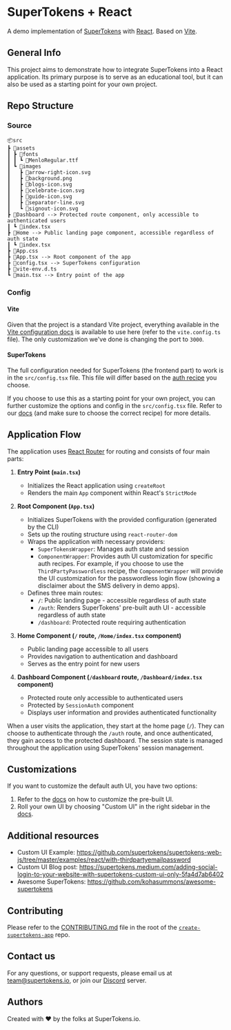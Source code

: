 # SuperTokens + React

A demo implementation of [SuperTokens](https://supertokens.com/) with [React](https://react.dev/). Based on [Vite](https://vite.dev/).

## General Info

This project aims to demonstrate how to integrate SuperTokens into a React application. Its primary purpose is to serve as an educational tool, but it can also be used as a starting point for your own project.

## Repo Structure

### Source

```
📦src
┣ 📂assets
┃ ┣ 📂fonts
┃ ┃ ┗ 📜MenloRegular.ttf
┃ ┗ 📂images
┃   ┣ 📜arrow-right-icon.svg
┃   ┣ 📜background.png
┃   ┣ 📜blogs-icon.svg
┃   ┣ 📜celebrate-icon.svg
┃   ┣ 📜guide-icon.svg
┃   ┣ 📜separator-line.svg
┃   ┗ 📜signout-icon.svg
┣ 📂Dashboard --> Protected route component, only accessible to authenticated users
┃ ┗ 📜index.tsx
┣ 📂Home --> Public landing page component, accessible regardless of auth state
┃ ┗ 📜index.tsx
┣ 📜App.css
┣ 📜App.tsx --> Root component of the app
┣ 📜config.tsx --> SuperTokens configuration
┣ 📜vite-env.d.ts
┗ 📜main.tsx --> Entry point of the app
```

### Config

#### Vite

Given that the project is a standard Vite project, everything available in the [Vite configuration docs](https://vite.dev/config/) is available to use here (refer to the `vite.config.ts` file). The only customization we've done is changing the port to `3000`.

#### SuperTokens

The full configuration needed for SuperTokens (the frontend part) to work is in the `src/config.tsx` file. This file will differ based on the [auth recipe](https://supertokens.com/docs/guides) you choose.

If you choose to use this as a starting point for your own project, you can further customize the options and config in the `src/config.tsx` file. Refer to our [docs](https://supertokens.com/docs) (and make sure to choose the correct recipe) for more details.

## Application Flow

The application uses [React Router](https://reactrouter.com/) for routing and consists of four main parts:

1. **Entry Point (`main.tsx`)**
   - Initializes the React application using `createRoot`
   - Renders the main `App` component within React's `StrictMode`

2. **Root Component (`App.tsx`)**
   - Initializes SuperTokens with the provided configuration (generated by the CLI)
   - Sets up the routing structure using `react-router-dom`
   - Wraps the application with necessary providers:
     - `SuperTokensWrapper`: Manages auth state and session
     - `ComponentWrapper`: Provides auth UI customization for specific auth recipes. For example, if you choose to use the `ThirdPartyPasswordless` recipe, the `ComponentWrapper` will provide the UI customization for the passwordless login flow (showing a disclaimer about the SMS delivery in demo apps).
   - Defines three main routes:
     - `/`: Public landing page - accessible regardless of auth state
     - `/auth`: Renders SuperTokens' pre-built auth UI - accessible regardless of auth state
     - `/dashboard`: Protected route requiring authentication

3. **Home Component (`/` route, `/Home/index.tsx` component)**
   - Public landing page accessible to all users
   - Provides navigation to authentication and dashboard
   - Serves as the entry point for new users

4. **Dashboard Component (`/dashboard` route, `/Dashboard/index.tsx` component)**
   - Protected route only accessible to authenticated users
   - Protected by `SessionAuth` component
   - Displays user information and provides authenticated functionality

When a user visits the application, they start at the home page (`/`). They can choose to authenticate through the `/auth` route, and once authenticated, they gain access to the protected dashboard. The session state is managed throughout the application using SuperTokens' session management.

## Customizations

If you want to customize the default auth UI, you have two options:

1. Refer to the [docs](https://supertokens.com/docs/thirdpartyemailpassword/advanced-customizations/react-component-override/usage) on how to customize the pre-built UI.
2. Roll your own UI by choosing "Custom UI" in the right sidebar in the [docs](https://supertokens.com/docs/thirdpartyemailpassword/quickstart/frontend-setup).

## Additional resources

- Custom UI Example: https://github.com/supertokens/supertokens-web-js/tree/master/examples/react/with-thirdpartyemailpassword
- Custom UI Blog post: https://supertokens.medium.com/adding-social-login-to-your-website-with-supertokens-custom-ui-only-5fa4d7ab6402
- Awesome SuperTokens: https://github.com/kohasummons/awesome-supertokens

## Contributing

Please refer to the [CONTRIBUTING.md](https://github.com/supertokens/create-supertokens-app/blob/master/CONTRIBUTING.md) file in the root of the [`create-supertokens-app`](https://github.com/supertokens/create-supertokens-app) repo.

## Contact us

For any questions, or support requests, please email us at team@supertokens.io, or join our [Discord](https://supertokens.io/discord) server.

## Authors

Created with :heart: by the folks at SuperTokens.io.
